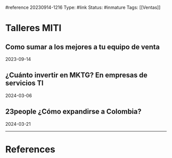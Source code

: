 #reference
20230914-1216
Type: #link
Status: #inmature 
Tags:  [[Ventas]]

# Talleres MITI

## Como sumar a los mejores a tu equipo de venta
2023-09-14 

## ¿Cuánto invertir en MKTG? En empresas de servicios TI
2024-03-06

## 23people ¿Cómo expandirse a Colombia? 
2024-03-21

---
# References



